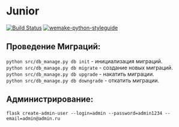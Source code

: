 # Junior

[![Build Status](https://travis-ci.org/honeydev/Junior.svg?branch=master)](https://travis-ci.org/honeydev/Junior)
[![wemake-python-styleguide](https://img.shields.io/badge/style-wemake-000000.svg)](https://github.com/wemake-services/wemake-python-styleguide)

## Проведение Миграций:
`python src/db_manage.py db init` - инициализация миграций. <br>
`python src/db_manage.py db migrate` - создание новых миграций. <br>
`python src/db_manage.py db upgrade` - накатить миграции. <br>
`python src/db_manage.py db downgrade` - откатить миграции. <br>

## Администрирование:
`flask create-admin-user --login=admin --password=admin1234 --email=admin@admin.ru
` <br>
